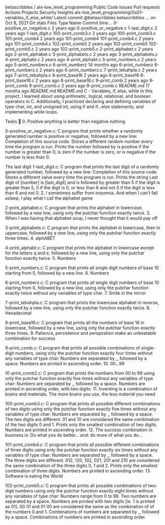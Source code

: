betascribbles / alx-low_level_programming Public Code Issues Pull requests Actions Projects Security Insights alx-low_level_programming/0x01-variables_if_else_while/ Latest commit @betascribbles betascribbles … on Oct 8, 2021 Git stats Files Type Name Commit time . . 0-positive_or_negative.c 2 years ago 0-positive_or_negative.c 1-last_digit.c 2 years ago 1-last_digit.c 100-print_comb3.c 2 years ago 100-print_comb3.c 101-print_comb4 2 years ago 101-print_comb4 101-print_comb4.c 2 years ago 101-print_comb4.c 102-print_comb5 2 years ago 102-print_comb5 102-print_comb5.c 2 years ago 102-print_comb5.c 2-print_alphabet.c 2 years ago 2-print_alphabet.c 3-print_alphabets.c 2 years ago 3-print_alphabets.c 4-print_alphabt.c 2 years ago 4-print_alphabt.c 5-print_numbers.c 2 years ago 5-print_numbers.c 6-print_numberz 14 months ago 6-print_numberz 6-print_numberz.c 2 years ago 6-print_numberz.c 7-print_tebahpla.c 2 years ago 7-print_tebahpla.c 8-print_base16 2 years ago 8-print_base16 8-print_base16.c 2 years ago 8-print_base16.c 9-print_comb 2 years ago 9-print_comb 9-print_comb.c 2 years ago 9-print_comb.c README.md 17 months ago README.md README.md C - Variables, if, else, while In this project, I learned about using arithmetic, logical, relational, and boolean operators in C. Additionally, I practiced declaring and defining variables of type char, int, and unsigned int, using if and if...else statements, and implementing while loops.

Tasks 📃 0. Positive anything is better than negative nothing

0-positive_or_negative.c: C program that prints whether a randomly generated number is positive or negative, followed by a new line: Completion of this source code. Stores a different random number every time the program is run. Prints the number followed by is positive if the number is greater than 0, is zero if the number is zero, or is negative if the number is less than 0.

The last digit
1-last_digit.c: C program that prints the last digit of a randomly generated number, followed by a new line: Completion of this source code. Stores a different value every time the program is run. Prints the string Last digit of [number] is [last_digit] and is followed by greater than 5 if the digit is greater than 5, 0 if the digit is 0, or less than 6 and not 0 if the digit is less than 6 and not 0. 2. I sometimes suffer from insomnia. And when I can't fall asleep, I play what I call the alphabet game

2-print_alphabet.c: C program that prints the alphabet in lowercase, followed by a new line, using only the putchar function exactly twice. 3. When I was having that alphabet soup, I never thought that it would pay off

3-print_alphabets.c: C program that prints the alphabet in lowercase, then in uppercase, followed by a new line, using only the putchar function exactly three times. 4. alphABET

4-print_alphabt.c: C program that prints the alphabet in lowercase except for the letters q and e, followed by a new line, using only the putchar function exactly twice. 5. Numbers

5-print_numbers.c: C program that prints all single digit numbers of base 10 starting from 0, followed by a new line. 6. Numberz

6-print_numberz.c: C program that prints all single digit numbers of base 10 starting from 0, followed by a new line, using only the putchar function exactly twice without any variables of type char. 7. Smile in the mirror

7-print_tebahpla.c: C program that prints the lowercase alphabet in reverse, followed by a new line, using only the putchar function exactly twice. 8. Hexadecimal

8-print_base16.c: C program that prints all the numbers of base 16 in lowercase, followed by a new line, using only the putchar function exactly three times. 9. Patience, persistence and perspiration make an unbeatable combination for success

9-print_comb.c: C program that prints all possible combinations of single-digit numbers, using only the putchar function exactly four times without any variables of type char: Numbers are separated by ,, followed by a space. Numbers are printed in ascending order. 10. 00...99

10-print_comb2.c: C program that prints the numbers from 00 to 99 using only the putchar function exactly five times without any variables of type char: Numbers are separated by ,, followed by a space. Numbers are printed in ascending order, with two digits. 11. Inventing is a combination of brains and materials. The more brains you use, the less material you need

100-print_comb3.c: C program that prints all possible different combinations of two digits using only the putchar function exactly five times without any variables of type char: Numbers are separated by ,, followed by a space. The two digits are different. 01 and 10 are considered the same combination of the two digits 0 and 1. Prints only the smallest combination of two digits. Numbers are printed in ascending order. 12. The success combination in business is: Do what you do better... and: do more of what you do...

101-print_comb4.c: C program that prints all possible different combinations of three digits using only the putchar function exactly six times without any variables of type char: Numbers are separated by ,, followed by a space. The three digits are different. 012, 120, 102, 021, 201 and 210 are considered the same combination of the three digits 0, 1 and 2. Prints only the smallest combination of three digits. Numbers are printed in ascending order. 13. Software is eating the World

102-print_comb5.c: C program that prints all possible combinations of two-digit numbers using only the putchar function exactly eight times without any variables of type char: Numbers range from 0 to 99. Two numbers are separated by a space. Numbers are printed with two digits [ie. 1 is printed as 01]. 00 01 and 01 00 are considered the same as the combination of of the numbers 0 and 1. Combinations of numbers are separated by ,, followed by a space. Combinations of numbers are printed in ascending order.


